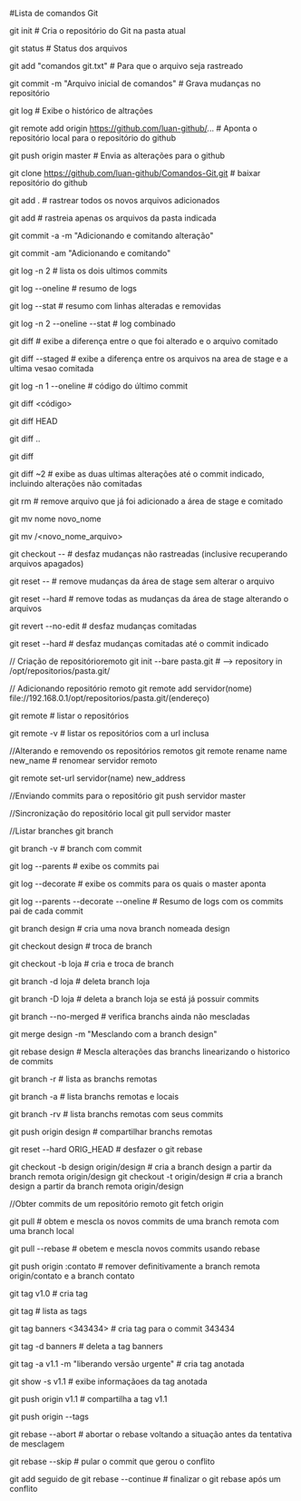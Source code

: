 #Lista de comandos Git

git init # Cria o repositório do Git na pasta atual

git status # Status dos arquivos

git add "comandos git.txt" # Para que o arquivo seja rastreado

git commit -m "Arquivo inicial de comandos" # Grava mudanças no repositório

git log # Exibe o histórico de altrações

git remote add origin https://github.com/luan-github/... # Aponta o repositório local para o repositório do github

git push origin master # Envia as alterações para o github

git clone https://github.com/luan-github/Comandos-Git.git # baixar repositório do github

git add . # rastrear todos os novos arquivos adicionados

git add <pasta> # rastreia apenas os arquivos da pasta indicada

git commit -a -m "Adicionando e comitando alteração"

git commit -am "Adicionando e comitando"

git log -n 2 # lista os dois ultimos commits

git log --oneline # resumo de logs

git log --stat # resumo com linhas alteradas e removidas

git log -n 2 --oneline --stat # log combinado

git diff # exibe a diferença entre o que foi alterado e o arquivo comitado

git diff --staged # exibe a diferença entre os arquivos na area de stage e a ultima vesao comitada

git log -n 1 --oneline # código do último commit

git diff <código>

git diff HEAD

git diff <commit anterior>..<ultimo commit>

git diff <commit anterior>

git diff <commit>~2 # exibe as duas ultimas alterações até o commit indicado, incluindo alterações não comitadas

git rm <arquivo> # remove arquivo que já  foi adicionado a área de stage e comitado

git mv nome novo_nome

git mv <arquivo> <diretorio>/<novo_nome_arquivo>

git checkout -- <arquivo> # desfaz mudanças não rastreadas (inclusive recuperando arquivos apagados)

git reset -- <arquivo> # remove mudanças da área de stage sem alterar o arquivo

git reset --hard  # remove todas as mudanças da área de stage alterando o arquivos

git revert --no-edit <commit> # desfaz mudanças comitadas

git reset --hard <commit> # desfaz mudanças comitadas até o commit indicado

// Criação de repositórioremoto
git init --bare pasta.git # --> repository in /opt/repositorios/pasta.git/

// Adicionando repositório remoto
git remote add servidor(nome) file://192.168.0.1/opt/repositorios/pasta.git/(endereço)

git remote # listar o repositórios

git remote -v # listar os repositórios com a url inclusa

//Alterando e removendo os repositórios remotos
git remote rename name new_name # renomear servidor remoto

git remote set-url servidor(name) new_address

//Enviando commits para o repositório
git push servidor master

//Sincronização do repositório local
git pull servidor master

//Listar branches
git branch

git branch -v # branch com commit

git log --parents # exibe os commits pai

git log --decorate # exibe os commits para os quais o master aponta

git log --parents --decorate --oneline # Resumo de logs com os commits pai de cada commit

git branch design # cria uma nova branch nomeada design

git checkout design # troca de branch

git checkout -b loja # cria e troca de branch

git branch -d loja # deleta branch loja

git branch -D loja # deleta a branch loja se está já possuir commits

git branch --no-merged # verifica branchs ainda não mescladas

git merge design -m "Mesclando com a branch design"

git rebase design # Mescla alterações das branchs linearizando o historico de commits

git branch -r # lista as branchs remotas

git branch -a # lista branchs remotas e locais

git branch -rv # lista branchs remotas com seus commits

git push origin design # compartilhar branchs remotas

git reset --hard ORIG_HEAD # desfazer o git rebase

git checkout -b design origin/design # cria a branch design a partir da branch remota origin/design
git checkout -t origin/design # cria a branch design a partir da branch remota origin/design

//Obter commits de um repositório remoto
git fetch origin

git pull # obtem e mescla os novos commits de uma branch remota com uma branch local

git pull --rebase # obetem e mescla novos commits usando rebase

git push origin :contato # remover definitivamente a branch remota origin/contato e a branch contato

git tag v1.0 # cria tag

git tag # lista as tags

git tag banners <343434>  # cria tag para o commit 343434

git tag -d banners # deleta a tag banners

git tag -a v1.1 -m "liberando versão urgente" # cria tag anotada

git show -s v1.1 # exibe informaçãoes da tag anotada

git push origin v1.1 # compartilha a tag v1.1

git push origin --tags

git rebase --abort # abortar o rebase voltando a situação antes da tentativa de mesclagem

git rebase --skip # pular o commit que gerou o conflito

git add <file> seguido de git rebase --continue # finalizar o git rebase após um conflito

